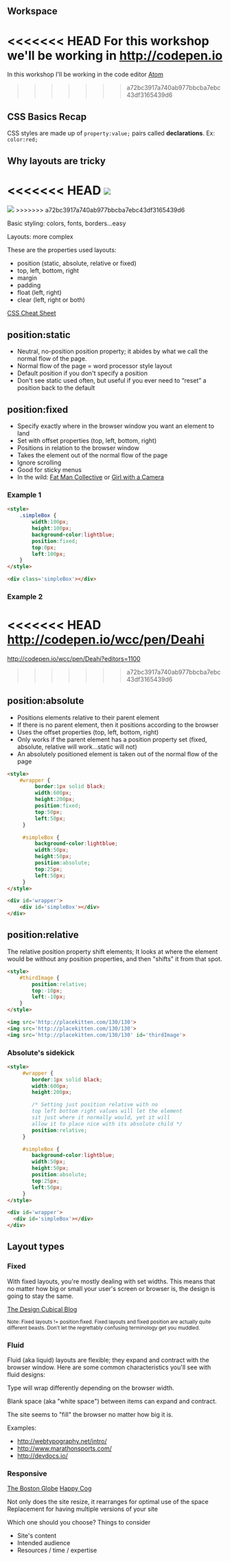 ## Workspace
<<<<<<< HEAD
For this workshop we'll be working in <http://codepen.io>
=======
In this workshop I'll be working in the code editor [Atom](http://atom.io)
>>>>>>> a72bc3917a740ab977bbcba7ebc43df3165439d6


## CSS Basics Recap
CSS styles are made up of `property:value;` pairs called **declarations**. Ex: `color:red;`


## Why layouts are tricky
<<<<<<< HEAD
<img src='http://making-the-internet.s3.amazonaws.com/css-layouts-sketch.png'>
=======
<img src='http://thewc.co/images/tasks/css2_website_sketch.jpg'>
>>>>>>> a72bc3917a740ab977bbcba7ebc43df3165439d6

Basic styling: colors, fonts, borders...easy

Layouts: more complex

These are the properties used layouts:

* position (static, absolute, relative or fixed)
* top, left, bottom, right
* margin
* padding
* float (left, right)
* clear (left, right or both)

[CSS Cheat Sheet](http://thewc.co.s3.amazonaws.com/challenges/css-layouts-cheat-sheet.pdf)


## position:static
* Neutral, no-position position property; it abides by what we call the normal flow of the page.
* Normal flow of the page = word processor style layout
* Default position if you don't specify a position
* Don't see static used often, but useful if you ever need to &ldquo;reset&rdquo; a position back to the default


## position:fixed
* Specify exactly where in the browser window you want an element to land
* Set with offset properties (top, left, bottom, right)
* Positions in relation to the browser window
* Takes the element out of the normal flow of the page
* Ignore scrolling
* Good for sticky menus
* In the wild: [Fat Man Collective](http://web.archive.org/web/20130122060307/http://fat-man-collective.com/hello.php) or [Girl with a Camera](http://girlwithacamera.co.uk/)

### Example 1

```html
<style>   
	.simpleBox {
	    width:100px;
		height:100px;
		background-color:lightblue;
		position:fixed;
		top:0px;
		left:100px;
	}
</style>

<div class='simpleBox'></div>
```

### Example 2
<<<<<<< HEAD
<http://codepen.io/wcc/pen/Deahi>
=======
<http://codepen.io/wcc/pen/Deahi?editors=1100>
>>>>>>> a72bc3917a740ab977bbcba7ebc43df3165439d6


## position:absolute
* Positions elements relative to their parent element
* If there is no parent element, then it positions according to the browser
* Uses the offset properties (top, left, bottom, right)
* Only works if the parent element has a position property set (fixed, absolute, relative will work...static will not)
* An absolutely positioned element is taken out of the normal flow of the page

```html
<style>
    #wrapper {
		 border:1px solid black;
		 width:600px;
		 height:200px;
		 position:fixed;
		 top:50px;
		 left:50px;
	 }

	 #simpleBox {
		 background-color:lightblue;
		 width:50px;
		 height:50px;
		 position:absolute;
		 top:25px;
		 left:50px;
	 }
</style>

<div id='wrapper'>
	<div id='simpleBox'></div>
</div>
```




## position:relative
The relative position property shift elements; It looks at where the element would be without any position properties, and then "shifts" it from that spot.

```html
<style>
	#thirdImage {
		position:relative;
		top:-10px;
		left:-10px;
	}
</style>

<img src='http://placekitten.com/130/130'>
<img src='http://placekitten.com/130/130'>
<img src='http://placekitten.com/130/130' id='thirdImage'>
```


### Absolute's sidekick

```html
<style>
	 #wrapper {
		border:1px solid black;
		width:600px;
		height:200px;

		/* Setting just position relative with no
		top left bottom right values will let the element
		sit just where it normally would, yet it will
		allow it to place nice with its absolute child */
		position:relative;
	 }

	 #simpleBox {
		background-color:lightblue;
		width:50px;
		height:50px;
		position:absolute;
		top:25px;
		left:50px;
	 }
</style>

<div id='wrapper'>
  <div id='simpleBox'></div>
</div>
```


## Layout types
### Fixed
With fixed layouts, you're mostly dealing with set widths. This means that no matter how big or small your user's screen or browser is, the design is going to stay the same.

[The Design Cubical Blog](http://www.thedesigncubicle.com/)

<small>
Note: Fixed layouts != position:fixed. Fixed layouts and fixed position are actually quite different beasts. Don't let the regrettably confusing terminology get you muddled.
</small>

### Fluid
Fluid (aka liquid) layouts are flexible; they expand and contract with the browser window. Here are some common characteristics you'll see with fluid designs:

Type will wrap differently depending on the browser width.

Blank space (aka "white space") between items can expand and contract.

The site seems to "fill" the browser no matter how big it is.

Examples:

* <http://webtypography.net/intro/>
* <http://www.marathonsports.com/>
* <http://devdocs.io/>

### Responsive
[The Boston Globe](http://www.bostonglobe.com/)
[Happy Cog](http://happycog.com/)

Not only does the site resize, it rearranges for optimal use of the space
Replacement for having multiple versions of your site

Which one should you choose?
Things to consider

* Site's content
* Intended audience
* Resources / time / expertise
